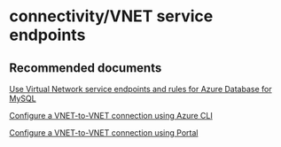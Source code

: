 <properties
	pageTitle="connectivity/VNET service endpoints"
	description="connectivity/VNET service endpoints"
	service="microsoft.dbformysql"
	resource="servers"
	authors="ankam"
	displayOrder="4"
	selfHelpType="resource"
	supportTopicIds="32628413, 32628390, 32628414"
	productPesIds="16221"
	cloudEnvironments="public"
	articleId="d46364d3-7f26-4004-a67b-30c47cd73662"
/>

# connectivity/VNET service endpoints

## **Recommended documents**

[Use Virtual Network service endpoints and rules for Azure Database for MySQL](https://docs.microsoft.com/azure/mysql/concepts-data-access-and-security-vnet/)<br>

[Configure a VNET-to-VNET connection using Azure CLI](https://docs.microsoft.com/azure/mysql/howto-manage-vnet-using-cli/)<br>

[Configure a VNET-to-VNET connection using Portal](https://docs.microsoft.com/azure/mysql/howto-manage-vnet-using-portal/)
